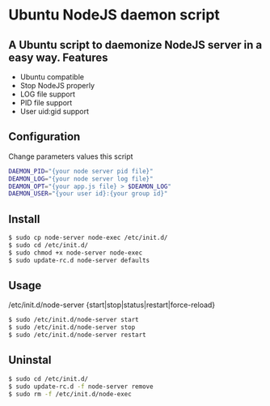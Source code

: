 Ubuntu NodeJS daemon script
========================
A Ubuntu script to daemonize NodeJS server in a easy way.
Features
-----
 * Ubuntu compatible
 * Stop NodeJS properly
 * LOG file support
 * PID file support
 * User uid:gid support
 
Configuration
-----
Change parameters values this script
``` sh
DAEMON_PID="{your node server pid file}"
DEAMON_LOG="{your node server log file}"
DEAMON_OPT="{your app.js file} > $DEAMON_LOG"
DAEMON_USER="{your user id}:{your group id}"
```
Install
-----
``` sh
$ sudo cp node-server node-exec /etc/init.d/
$ sudo cd /etc/init.d/
$ sudo chmod +x node-server node-exec
$ sudo update-rc.d node-server defaults
```
Usage
-----
/etc/init.d/node-server {start|stop|status|restart|force-reload}
``` sh
$ sudo /etc/init.d/node-server start
$ sudo /etc/init.d/node-server stop
$ sudo /etc/init.d/node-server restart
```
Uninstal
-----
``` sh
$ sudo cd /etc/init.d/
$ sudo update-rc.d -f node-server remove
$ sudo rm -f /etc/init.d/node-exec
```
